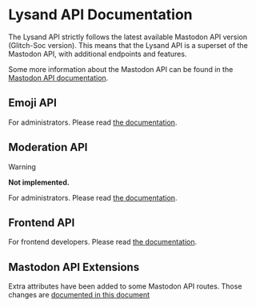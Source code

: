 # Lysand API Documentation

The Lysand API strictly follows the latest available Mastodon API version (Glitch-Soc version). This means that the Lysand API is a superset of the Mastodon API, with additional endpoints and features.

Some more information about the Mastodon API can be found in the [Mastodon API documentation](https://docs.joinmastodon.org/api/).

## Emoji API

For administrators. Please read [the documentation](./emojis.md).

## Moderation API

> [!WARNING]
> **Not implemented.**

For administrators. Please read [the documentation](./moderation.md).

## Frontend API

For frontend developers. Please read [the documentation](./frontend.md).

## Mastodon API Extensions

Extra attributes have been added to some Mastodon API routes. Those changes are [documented in this document](./mastodon.md)